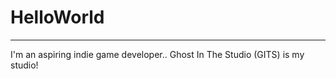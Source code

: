 # HelloWorld
------------

I'm an aspiring indie game developer..
Ghost In The Studio (GITS) is my studio!
